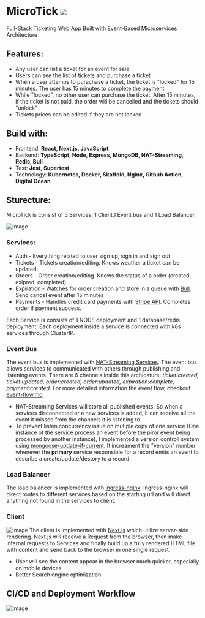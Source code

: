 # MicroTick ![](https://github.com/syuChen1/MicroTick/actions/workflows/deploy-manifests.yaml/badge.svg)
Full-Stack Ticketing Web App Built with Event-Based Microservices Architecture

## Features:
- Any user can list a ticket for an event for sale
- Users can see the list of tickets and purchase a ticket
- When a user attemps to purachase a ticket, the ticket is "locked" for 15 minutes. The user has 15 minutes to complete the payment
- While "locked", no other user can purchase the ticket. After 15 minutes, if the ticket is not paid, the order will be cancelled and the tickets should "unlock"
- Tickets prices can be edited if they are not locked

## Build with:
- Frontend: **React, Next.js, JavaScript**
- Backend: **TypeScript, Node, Express, MongoDB, NAT-Streaming, Redis, Bull**
- Test: **Jest, Supertest**
- Technology: **Kubernetes, Docker, Skaffold, Nginx, Github Action, Digital Ocean**

## Sturecture:
MicroTick is consist of 5 Services, 1 Client,1 Event bus and 1 Load Balancer.


![image](https://user-images.githubusercontent.com/44207825/127675164-70706561-2fb5-4a00-adba-833da9315152.png)

### Services:
- Auth - Everything related to user sign up, sign in and sign out
- Tickets - Tickets creation/editing. Knows weather a ticket can be updated
- Orders - Order creation/editing. Knows the status of a order (created, exipred, completed)
- Expiration - Watches for order creation and store in a queue with [Bull](https://optimalbits.github.io/bull/). Send cancel event after 15 minutes
- Payments - Handles credit card payments with [Stripe API](https://stripe.com/docs/api). Completes order if payment success.

Each Service is consists of 1 NODE deployment and 1 database/redis deployment. Each deployment inside a service is connected with k8s services through ClusterIP. 
### Event Bus
The event bus is implemented with [NAT-Streaming Services](https://docs.nats.io/nats-streaming-concepts/intro). The event bus allows services to communicated with others through publishing and listening events. There are 6 channels inside this archicature: *ticket:created, ticket:updated, order:created, order:updated, expiration:complete, payment:created*. For more detailed information the event flow, checkout [event-flow.md](https://github.com/syuChen1/MicroTick/blob/main/event-flow.md)
- NAT-Streaming Services will store all published events. So when a services disconnected or a new services is added, it can receive all the event it missed from the channels it is listening to.
- To prevent listen concurrency issue on mutiple copy of one service (One instance of the service process an event before the piror event being processed by another instance), I implemented a version controll system using [mongoose-update-if-current](https://www.npmjs.com/package/mongoose-update-if-current). It increament the "version" number whenever the **primary** service responsible for a record emits an event to describe a create/update/destory to a record.
### Load Balancer
The load balancer is implemented with [ingress-nginx](https://kubernetes.github.io/ingress-nginx/deploy/). Ingress-nginx will direct routes to different services based on the starting url and will direct anything not found in the services to client. 
### Client
![image](https://user-images.githubusercontent.com/44207825/127682561-023161f0-80ec-4eb9-a847-5442d9f538ad.png)
The client is implemented with [Next.js](https://nextjs.org/) which utilize server-side rendering. Next.js will receive a Request from the browser, then make internal requests to Services and finally build up a fully rendered HTML file with content and send back to the browser in one single request. 
- User will see the content appear in the browser much quicker, especially on mobile devices. 
- Better Search engine optimization.

## CI/CD and Deployment Workflow
![image](https://user-images.githubusercontent.com/44207825/127685432-9c91efc7-9e22-4d28-a96d-60943304a369.png)
